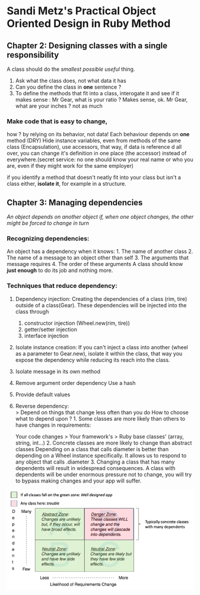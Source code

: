 # Sandi Metz's Practical Object Oriented Design in Ruby Method

## Chapter 2: Designing classes with a single responsibility
  A class should do the _smallest possible useful_ thing.
1. Ask what the class does, not what data it has
2. Can you define the class in **one** sentence ?
3. To define the methods that fit into a class, interogate it and see if it makes sense :
 Mr Gear, what is your ratio ? Makes sense, ok.
 Mr Gear, what are your inches ? not as much

### Make code that is easy to change,
 how ? by relying on its behavior, not data!
  Each behaviour depends on **one** method (DRY)
  Hide instance variables, even from methods of the same class (Encapsulation), use accessors, that way, if data is reference d all over, you can change it's definition in one place (the accessor) instead of everywhere.(secret service: no one should know your real name or who you are, even if they might work for the same employer)

  if you identify a method that doesn't neatly fit into your class but isn't a class either, **isolate it**, for example in a structure.

## Chapter 3: Managing dependencies

  _An object depends on another object if, when one object changes, the other might be forced to change in turn_

  ### Recognizing dependencies:
  An object has a dependency when it knows: 
    1. The name of another class
    2. The name of a message to an object other than self
    3. The arguments that message requires
    4. The order of these arguments
  A class should know **just enough** to do its job and nothing more.

  ### Techniques that reduce dependency:
  1. Dependency injection:
      Creating the dependencies of a class (rim, tire) outside of a class(Gear). These dependencies will be injected into the class through 
      1. constructor injection (Wheel.new(rim, tire))
      2. getter/setter injection
      3. interface injection
  2. Isolate instance creation:
      If you can't inject a class into another (wheel as a parameter to Gear.new), isolate it within the class, that way you expose the dependency while reducing its reach into the class.
  3. Isolate message in its own method
  4. Remove argument order dependency
    Use a hash
  5. Provide default values
  6. Reverse dependency:    
    > Depend on things that change less often than you do
    How to choose what to depend upon ?
    1. Some classes are more likely than others to have changes in requirements:

      Your code changes > Your framework's > Ruby base classes' (array, string, int...)
    2. Concrete classes are more likely to change than abstract classes
      Depending on a class that calls diameter is better than 
      depending on a Wheel instance specifically. It allows us to respond to any object that calls .diameter
    3. Changing a class that has many dependents will result in widespread consequences.
      A class with dependents will be under enormous pressure not to change, you will try to bypass making changes and your app will suffer.

  ![alt](./image.png)
